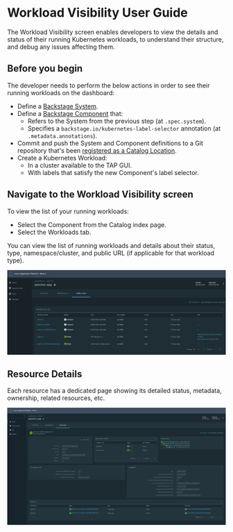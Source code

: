 # Workload Visibility User Guide

The Workload Visibility screen enables developers to view the details and status of their running Kubernetes
workloads, to understand their structure, and debug any issues affecting them.

## Before you begin

The developer needs to perform the below actions in order to see their running workloads on the dashboard:

* Define a [Backstage System](../catalog/catalog-operations.md#systems).
* Define a [Backstage Component](../catalog/catalog-operations.md#components) that:
  * Refers to the System from the previous step (at `.spec.system`).
  * Specifies a `backstage.io/kubernetes-label-selector` annotation (at `.metadata.annotations`).
* Commit and push the System and Component definitions to a Git repository that's been [registered
  as a Catalog Location](../catalog/catalog-operations.md#adding-catalog-entities).
* Create a Kubernetes Workload:
  * In a cluster available to the TAP GUI.
  * With labels that satisfy the new Component's label selector.


## Navigate to the Workload Visibility screen

To view the list of your running workloads:

* Select the Component from the Catalog index page.
* Select the Workloads tab.

You can view the list of running workloads and details about their status, type, namespace/cluster, and public URL
(if applicable for that workload type).

![Workload index table](./images/workload-visibility-workloads.png)

## Resource Details

Each resource has a dedicated page showing its detailed status, metadata, ownership, related resources, etc.

![Resource detail page](./images/workload-visibility-resource-detail.png)